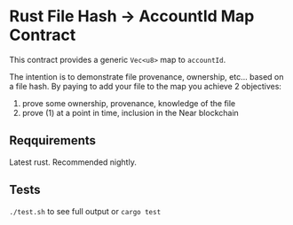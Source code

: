 # Rust File Hash -> AccountId Map Contract

This contract provides a generic `Vec<u8>` map to `accountId`.

The intention is to demonstrate file provenance, ownership, etc... based on a file hash. By paying to add your file to the map you achieve 2 objectives:
1. prove some ownership, provenance, knowledge of the file
2. prove (1) at a point in time, inclusion in the Near blockchain

## Reqquirements

Latest rust. Recommended nightly.

## Tests

`./test.sh` to see full output or `cargo test`
